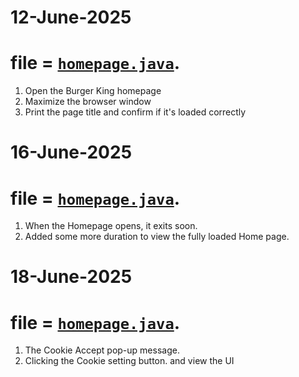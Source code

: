 # 12-June-2025
# file = [`homepage.java`](./homepage.java).
1. Open the Burger King homepage
2. Maximize the browser window
3. Print the page title and confirm if it's loaded correctly

# 16-June-2025
# file = [`homepage.java`](./homepage.java).
1. When the Homepage opens, it exits soon.
2. Added some more duration to view the fully loaded Home page.

# 18-June-2025
# file = [`homepage.java`](./homepage.java).
1. The Cookie Accept pop-up message.
2. Clicking the Cookie setting button. and view the UI
